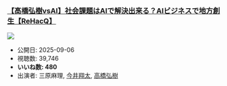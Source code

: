 ### [【高橋弘樹vsAI】社会課題はAIで解決出来る？AIビジネスで地方創生【ReHacQ】](https://www.youtube.com/watch?v=ZP9GpoGzpPk)
[![](https://img.youtube.com/vi/ZP9GpoGzpPk/sddefault.jpg)](https://www.youtube.com/watch?v=ZP9GpoGzpPk)
-   公開日: 2025-09-06
-   視聴数: 39,746
-   **いいね数: 480**
-   出演者: 三原麻理, [今井翔太](/rehacq_fan/people/今井翔太 "wikilink"), [高橋弘樹](/rehacq_fan/people/高橋弘樹 "wikilink")
